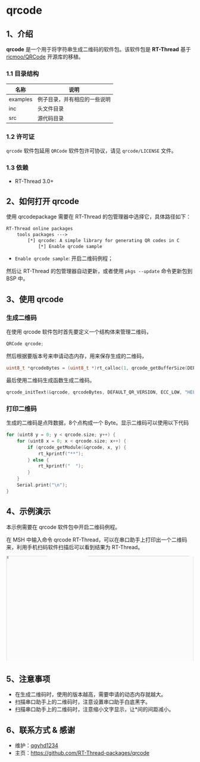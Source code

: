# qrcode

## 1、介绍

**qrcode** 是一个用于将字符串生成二维码的软件包。该软件包是 **RT-Thread** 基于 [ricmoo/QRCode](https://github.com/ricmoo/QRCode) 开源库的移植。

### 1.1 目录结构

| 名称 | 说明 |
| ---- | ---- |
| examples | 例子目录，并有相应的一些说明 |
| inc  | 头文件目录 |
| src  | 源代码目录 |

### 1.2 许可证

`qrcode` 软件包延用 `QRCode` 软件包许可协议，请见 `qrcode/LICENSE` 文件。

### 1.3 依赖

- RT-Thread 3.0+

## 2、如何打开 qrcode

使用 qrcodepackage 需要在 RT-Thread 的包管理器中选择它，具体路径如下：

```shell
RT-Thread online packages
    tools packages --->
        [*] qrcode: A simple library for generating QR codes in C
            [*] Enable qrcode sample
```

- `Enable qrcode sample`: 开启二维码例程；

然后让 RT-Thread 的包管理器自动更新，或者使用 `pkgs --update` 命令更新包到 BSP 中。

## 3、使用 qrcode

### 生成二维码

在使用 qrcode 软件包时首先要定义一个结构体来管理二维码，

```c
QRCode qrcode;
```

然后根据要版本号来申请动态内存，用来保存生成的二维码，

```c
uint8_t *qrcodeBytes = (uint8_t *)rt_calloc(1, qrcode_getBufferSize(DEFAULT_QR_VERSION));
```

最后使用二维码生成函数生成二维码。

```c
qrcode_initText(&qrcode, qrcodeBytes, DEFAULT_QR_VERSION, ECC_LOW, "HELLO WORLD");
```

### 打印二维码

生成的二维码是点阵数据，8个点构成一个 Byte。显示二维码可以使用以下代码

```c
for (uint8 y = 0; y < qrcode.size; y++) {
    for (uint8 x = 0; x < qrcode.size; x++) {
        if (qrcode_getModule(&qrcode, x, y) {
            rt_kprintf("**");
        } else {
            rt_kprintf("  ");
        }
    }
    Serial.print("\n");
}
```

## 4、示例演示

本示例需要在 qrcode 软件包中开启二维码例程。

在 MSH 中输入命令 qrcode RT-Thread，可以在串口助手上打印出一个二维码来，利用手机扫码软件扫描后可以看到结果为 RT-Thread。

![qrcode](figures/qrcode.gif)

## 5、注意事项

- 在生成二维码时，使用的版本越高，需要申请的动态内存就越大。
- 扫描串口助手上的二维码时，注意设置串口助手白底黑字。
- 扫描串口助手上的二维码时，注意缩小文字显示，让*间的间距减小。

## 6、联系方式 & 感谢

* 维护：[qgyhd1234](https://github.com/qgyhd1234)
* 主页：https://github.com/RT-Thread-packages/qrcode
